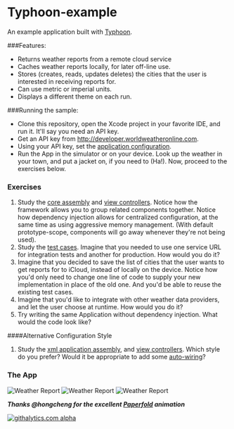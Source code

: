 Typhoon-example
==========================

An example application built with <a href ="http://www.typhoonframework.org">Typhoon</a>.

###Features: 

* Returns weather reports from a remote cloud service
* Caches weather reports locally, for later off-line use. 
* Stores (creates, reads, updates deletes) the cities that the user is interested in receiving reports for. 
* Can use metric or imperial units. 
* Displays a different theme on each run. 

###Running the sample:

* Clone this repository, open the Xcode project in your favorite IDE, and run it. It'll say you need an API key.
* Get an API key from http://developer.worldweatheronline.com. 
* Using your API key, set the <a href="https://github.com/jasperblues/Typhoon-example/blob/master/PocketForecast/Assembly/Configuration.properties">application configuration</a>.
* Run the App in the simulator or on your device. Look up the weather in your town, and put a jacket on, if you need 
to (Ha!). Now, proceed to the exercises below. 

### Exercises

1. Study the <a href="https://github.com/jasperblues/Typhoon-example/blob/master/PocketForecast/Assembly/Blocks/PFCoreComponents.m">core assembly</a> 
and <a href="https://github.com/jasperblues/Typhoon-example/blob/master/PocketForecast/Assembly/Blocks/PFViewControllers.m">view controllers</a>. 
Notice how the framework allows you to group related components together. Notice how dependency injection allows for 
centralized configuration, at the same time as using aggressive memory management. (With default prototype-scope, components will go away 
whenever they're not being used). 
1. Study the <a href="https://github.com/jasperblues/Typhoon-example/tree/master/PocketForecastTests/Integration">test cases</a>.
Imagine that you needed to use one service URL for integration tests and another for production. How would you do it?
1. Imagine that you decided to save the list of cities that the user wants to get reports for to iCloud, instead of 
locally on the device. Notice how you'd only need to change one line of code to supply your new implementation in 
place of the old one. And you'd be able to reuse the existing test cases. 
1. Imagine that you'd like to integrate with other weather data providers, and let the user choose at runtime. How would you do it? 
1. Try writing the same Application without dependency injection. What would the code look like? 


####Alternative Configuration Style

1. Study the <a href="https://github.com/jasperblues/Typhoon-example/blob/master/PocketForecast/Assembly/Xml/Assembly.xml">xml application assembly</a>, and <a href="https://github.com/jasperblues/Typhoon-example/blob/master/PocketForecast/Assembly/Xml/ViewControllers.xml">view controllers</a>. Which style do you prefer? Would it be appropriate to add some <a href="https://github.com/jasperblues/Typhoon/wiki/Autowiring">auto-wiring</a>?

### The App 
![Weather Report](http://www.typhoonframework.org/images/portfolio/PocketForecast3.gif)
![Weather Report](http://www.typhoonframework.org/images/portfolio/pf-beach.png)
![Weather Report](http://www.typhoonframework.org/images/portfolio/pf-lights.png)

***Thanks @hongcheng for the excellent <a href="https://github.com/honcheng/PaperFold-for-iOS">Paperfold</a> animation***

[![githalytics.com alpha](https://cruel-carlota.pagodabox.com/0e47e2f2028b2badfc88e13f95914938 "githalytics.com")](http://githalytics.com/jasperblues/Typhoon)
